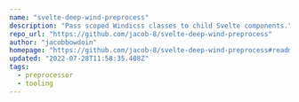 ```yaml
---
name: "svelte-deep-wind-preprocess"
description: "Pass scoped Windicss classes to child Svelte components."
repo_url: "https://github.com/jacob-8/svelte-deep-wind-preprocess"
author: "jacobbowdoin"
homepage: "https://github.com/jacob-8/svelte-deep-wind-preprocess#readme"
updated: "2022-07-28T11:58:35.408Z"
tags: 
  - preprocessor
  - tooling
---
```

